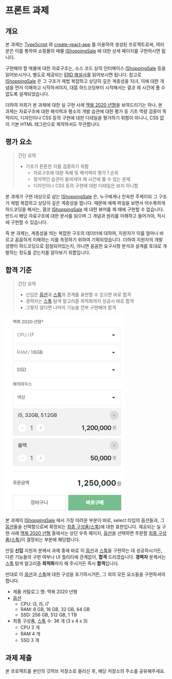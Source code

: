 # 프론트 과제

## 개요

본 과제는 [TypeScript](https://github.com/microsoft/TypeScript) 와 [create-react-app](https://create-react-app.dev/docs/adding-typescript) 를 이용하여 생성된 프로젝트로써, 여러분은 이를 통하여 쇼핑몰의 매물 [IShoppingSale](src/api/structures/shoppings/sales/IShoppingSale.ts) 에 대한 상세 페이지를 구현하시면 됩니다.

구현해야 할 매물에 대한 자료구조는, 소스 코드 상의 인터페이스 [IShoppingSale](src/api/structures/shoppings/sales/IShoppingSale.ts) 등을 읽어보시거나, 별도로 제공되는 [ERD 해설서](designs/description.md)를 읽어보시면 됩니다. 참고로 [IShoppingSale](src/api/structures/shoppings/sales/IShoppingSale.ts) 은 그 구조가 제법 복잡하고 상당히 깊은 계층성을 지녀, 이에 대한 개념을 먼저 이해하고 시작하셔야지, 대뜸 하드코딩부터 시작해서는 결코 제 시간에 풀 수 없도록 설계되었습니다.

더하여 저희가 본 과제에 대한 실 구현 사례 [맥북 2020 년형](https://dev-www.seesoop.com/shopping/sales/general/e03c604d-0bfb-4eaa-9c1c-967cf5c2daeb)을 보여드리기는 하나, 본 과제는 자료구조에 대한 해석력과 평소의 개발 습관에 대한 평가 등 기초 역량 검증이 목적이지, 디자인이나 CSS 등의 구현에 대한 디테일을 평가하기 위함이 아니니, CSS 없이 기본 HTML 태그만으로 제작하셔도 무관합니다.

## 평가 요소

> 간단 요약
>
> - 기초가 튼튼한 지를 검증하기 위함
>   - 자료구조에 대한 독해 및 해석력이 평가 1 순위
>   - 정석적인 습관이 들여져야 제 시간에 풀 수 있는 문제
>   - 디자인이나 CSS 등의 구현에 대한 디테일은 보지 아니함

본 과제가 구현 대상으로 삼는 [IShoppingSale](src/api/structures/shoppings/sales/IShoppingSale.ts) 은, 누구에게나 친숙한 주제이되 그 구조가 제법 복잡하고 상당히 깊은 계층성을 띕니다. 때문에 예제 파일을 보면서 어수룩하게 하드코딩을 해서는, 결코 [IShoppingSale](src/api/structures/shoppings/sales/IShoppingSale.ts) 에 대한 뷰어를 제 때에 구현할 수 없습니다. 반드시 해당 자료구조에 대한 문서를 읽으며 그 개념과 원리를 이해하고 들어가야, 적시에 구현할 수 있습니다.

즉 본 과제는, 계층성을 띄는 복잡한 구조의 데이터에 대하여, 지원자가 이를 얼마나 바르고 꼼꼼하게 이해하는 지를 측정하기 위하여 기획되었습니다. 더하여 지원자의 개발 성향이 하드코딩으로 점철되어있는지, 아니면 꼼꼼한 요구사항 분석과 설계를 토대로 개발하는 정도를 걷는지를 알아보기 위함입니다.

## 합격 기준

> 간단 요약
>
> - 신입은 [옵션](src/api/structures/shoppings/sales/IShoppingSaleUnitOption.ts)과 [스톡](src/api/structures/shoppings/sales/IShoppingSaleUnitStock.ts)의 관계를 표현할 수 있으면 바로 합격
> - 경력자는 [스톡](src/api/structures/shoppings/sales/IShoppingSaleUnitStock.ts) 탐색 알고리즘 최적화까지 성공시 바로 합격
> - 그렇지 않다면 나머지 기능을 전부 구현해야 합격

![Stock](designs/images/stock.png)

본 과제의 [IShoppingSale](src/api/structures/shoppings/sales/IShoppingSale.ts) 에서 가장 어려운 부분이 바로, select 타입의 옵션들과, 그 [옵션](src/api/structures/shoppings/sales/IShoppingSaleUnitOption.ts)들을 선택함으로써 확정되는 [최종 구성품(스톡)](src/api/structures/shoppings/sales/IShoppingSaleUnitStock.ts)에 대한 표현입니다. 제공되는 실 구현 사례 [맥북 2020 년형](https://dev-www.seesoop.com/shopping/sales/general/e03c604d-0bfb-4eaa-9c1c-967cf5c2daeb) 중에서는 상단 우측 페이지, [옵션](src/api/structures/shoppings/sales/IShoppingSaleUnitOption.ts)을 선택하면 주문할 [최종 구성품(스톡)](src/api/structures/shoppings/sales/IShoppingSaleUnitStock.ts)이 결정되는 부분에 해당합니다.

만일 **신입** 지원자 분께서 과제 중에 바로 이 [옵션](src/api/structures/shoppings/sales/IShoppingSaleUnitOption.ts)과 [스톡](src/api/structures/shoppings/sales/IShoppingSaleUnitStock.ts)을 구현하는 데 성공하시거든, 다른 기능들의 구현 여부나 UI 퀄리티에 관계없이, **합격** 드리겠습니다. **경력자** 분께서는 [스톡](src/api/structures/shoppings/sales/IShoppingSaleUnitStock.ts) 탐색 알고리즘 **최적화**까지 해 주시거든 즉시 **합격**입니다.

반대로 이 [옵션](src/api/structures/shoppings/sales/IShoppingSaleUnitOption.ts)과 [스톡](src/api/structures/shoppings/sales/IShoppingSaleUnitStock.ts)에 대한 구성을 포기하시거든, 그 외의 모든 요소들을 구현하셔야 합니다.

- 제품 카탈로그 명: 맥북 2020 년형
- [옵션](src/api/structures/shoppings/sales/IShoppingSaleUnitOption.ts)
  - CPU: i3, i5, i7
  - RAM: 8 GB, 16 GB, 32 GB, 64 GB
  - SSD: 256 GB, 512 GB, 1 TB
- 최종 구성품, [스톡](src/api/structures/shoppings/sales/IShoppingSaleUnitStock.ts) 수: 36 개 (3 x 4 x 3)
  - CPU 3 개
  - RAM 4 개
  - SSD 3 개

## 과제 제출

본 프로젝트를 본인의 깃허브 저장소로 올리신 후, 해당 저장소의 주소를 공유해주세요.
